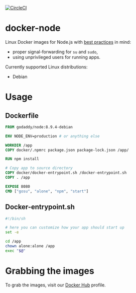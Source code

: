 [![CircleCI](https://circleci.com/gh/godaddy/docker-node/tree/master.svg?style=svg)](https://circleci.com/gh/godaddy/docker-node/tree/master)

# docker-node

Linux Docker images for Node.js with [best practices](https://docs.docker.com/engine/userguide/eng-image/dockerfile_best-practices/) in mind:

* proper signal-forwarding for `su` and `sudo`,
* using unprivileged users for running apps.

Currently supported Linux distributions:

* Debian

# Usage

## Dockerfile

```Dockerfile
FROM godaddy/node:8.9.4-debian

ENV NODE_ENV=production # or anything else

WORKDIR /app
COPY docker/.npmrc package.json package-lock.json /app/

RUN npm install

# Copy app to source directory
COPY docker/docker-entrypoint.sh /docker-entrypoint.sh
COPY . /app

EXPOSE 8080
CMD ["gosu", "alone", "npm", "start"]
```

## Docker-entrypoint.sh

```bash
#!/bin/sh

# here you can customize how your app should start up
set -e

cd /app
chown alone:alone /app
exec "$@"
```

# Grabbing the images

To grab the images, visit our [Docker Hub](https://hub.docker.com/r/godaddy/node/) profile.
